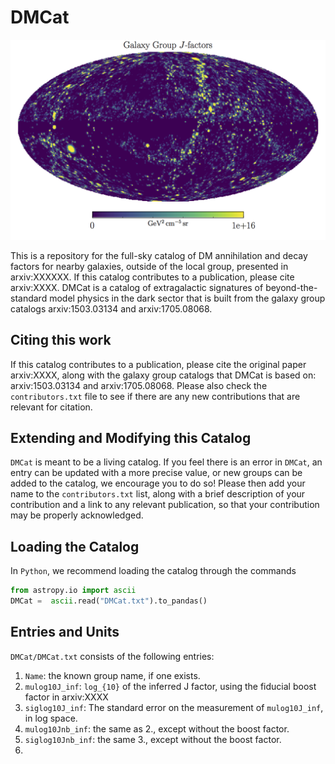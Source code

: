 # DMCat

![Full Sky J](https://github.com/bsafdi/DMCat/blob/master/plots/jfactors.png "Full Sky Map of Extragalactic J-factors")

This is a repository for the full-sky catalog of DM annihilation and decay factors for nearby galaxies, outside of the local group, presented in arxiv:XXXXXX.  If this catalog contributes to a publication, please cite arxiv:XXXX.  DMCat is a catalog of extragalactic signatures of beyond-the-standard model physics in the dark sector that is built from the galaxy group catalogs arxiv:1503.03134 and arxiv:1705.08068.  

## Citing this work

If this catalog contributes to a publication, please cite the original paper arxiv:XXXX, along with the galaxy group catalogs that DMCat is based on: arxiv:1503.03134 and arxiv:1705.08068.  Please also check the `contributors.txt` file to see if there are any new contributions that are relevant for citation.

## Extending and Modifying this Catalog

`DMCat` is meant to be a living catalog.  If you feel there is an error in `DMCat`, an entry can be updated with a more precise value, or new groups can be added to the catalog, we encourage you to do so!  Please then add your name to the `contributors.txt` list, along with a brief description of your contribution and a link to any relevant publication, so that your contribution may be properly acknowledged.   

## Loading the Catalog

In `Python`, we recommend loading the catalog through the commands

```python
from astropy.io import ascii
DMCat =  ascii.read("DMCat.txt").to_pandas()
```

## Entries and Units

`DMCat/DMCat.txt` consists of the following entries:
	
1.  `Name`: the known group name, if one exists.
2.  `mulog10J_inf`: `log_{10}` of the inferred J factor, using the fiducial boost factor in arxiv:XXXX
3.	`siglog10J_inf`: The standard error on the measurement of `mulog10J_inf`, in log space.
4.  `mulog10Jnb_inf`: the same as 2., except without the boost factor.
5. `siglog10Jnb_inf`: the same 3., except without the boost factor.
6. 


